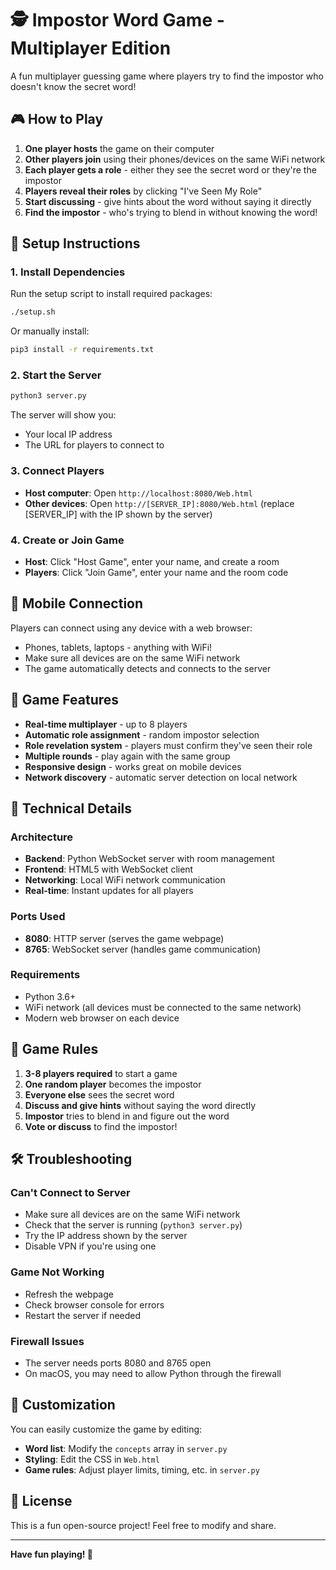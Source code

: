 # 🕵️ Impostor Word Game - Multiplayer Edition

A fun multiplayer guessing game where players try to find the impostor who doesn't know the secret word!

## 🎮 How to Play

1. **One player hosts** the game on their computer
2. **Other players join** using their phones/devices on the same WiFi network
3. **Each player gets a role** - either they see the secret word or they're the impostor
4. **Players reveal their roles** by clicking "I've Seen My Role"
5. **Start discussing** - give hints about the word without saying it directly
6. **Find the impostor** - who's trying to blend in without knowing the word!

## 🚀 Setup Instructions

### 1. Install Dependencies
Run the setup script to install required packages:
```bash
./setup.sh
```

Or manually install:
```bash
pip3 install -r requirements.txt
```

### 2. Start the Server
```bash
python3 server.py
```

The server will show you:
- Your local IP address
- The URL for players to connect to

### 3. Connect Players
- **Host computer**: Open `http://localhost:8080/Web.html`
- **Other devices**: Open `http://[SERVER_IP]:8080/Web.html` (replace [SERVER_IP] with the IP shown by the server)

### 4. Create or Join Game
- **Host**: Click "Host Game", enter your name, and create a room
- **Players**: Click "Join Game", enter your name and the room code

## 📱 Mobile Connection

Players can connect using any device with a web browser:
- Phones, tablets, laptops - anything with WiFi!
- Make sure all devices are on the same WiFi network
- The game automatically detects and connects to the server

## 🎯 Game Features

- **Real-time multiplayer** - up to 8 players
- **Automatic role assignment** - random impostor selection
- **Role revelation system** - players must confirm they've seen their role
- **Multiple rounds** - play again with the same group
- **Responsive design** - works great on mobile devices
- **Network discovery** - automatic server detection on local network

## 🔧 Technical Details

### Architecture
- **Backend**: Python WebSocket server with room management
- **Frontend**: HTML5 with WebSocket client
- **Networking**: Local WiFi network communication
- **Real-time**: Instant updates for all players

### Ports Used
- **8080**: HTTP server (serves the game webpage)
- **8765**: WebSocket server (handles game communication)

### Requirements
- Python 3.6+
- WiFi network (all devices must be connected to the same network)
- Modern web browser on each device

## 🎪 Game Rules

1. **3-8 players required** to start a game
2. **One random player** becomes the impostor
3. **Everyone else** sees the secret word
4. **Discuss and give hints** without saying the word directly
5. **Impostor** tries to blend in and figure out the word
6. **Vote or discuss** to find the impostor!

## 🛠️ Troubleshooting

### Can't Connect to Server
- Make sure all devices are on the same WiFi network
- Check that the server is running (`python3 server.py`)
- Try the IP address shown by the server
- Disable VPN if you're using one

### Game Not Working
- Refresh the webpage
- Check browser console for errors
- Restart the server if needed

### Firewall Issues
- The server needs ports 8080 and 8765 open
- On macOS, you may need to allow Python through the firewall

## 🎨 Customization

You can easily customize the game by editing:
- **Word list**: Modify the `concepts` array in `server.py`
- **Styling**: Edit the CSS in `Web.html`
- **Game rules**: Adjust player limits, timing, etc. in `server.py`

## 📝 License

This is a fun open-source project! Feel free to modify and share.

---

**Have fun playing! 🎉**
